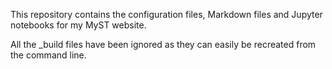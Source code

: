 This repository contains the configuration files, Markdown files and Jupyter notebooks for my MyST website.

All the _build files have been ignored as they can easily be recreated from the command line.
